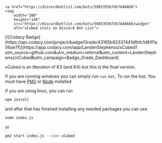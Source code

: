     <a href="https://discordbotlist.com/bots/598535567457648660">
    <img 
        width="380" 
        height="140" 
        src="https://discordbotlist.com/bots/598535567457648660/widget" 
        alt="xCubed stats on Discord Bot List">
</a>
[![Codacy Badge](https://api.codacy.com/project/badge/Grade/43165b92337441dfbfc1d81f1a06ae7f)](https://app.codacy.com/app/LandenStephenss/xCubed?utm_source=github.com&utm_medium=referral&utm_content=LandenStephenss/xCubed&utm_campaign=Badge_Grade_Dashboard)

xCubed is an itteration of K3 (and K4) but this is the final version.

If you are running windows you can simply run `run.bat`, To run the bot, You must have [PM2](https://www.npmjs.com/package/pm2) or [Node](https://nodejs.org/en/) installed


If you are using linux, you can run 
```bash
npm install
```
and after that has finished installing any needed packages you can use
```bash
node index.js
```
or 
```bash
pm2 start index.js --name xCubed
```
